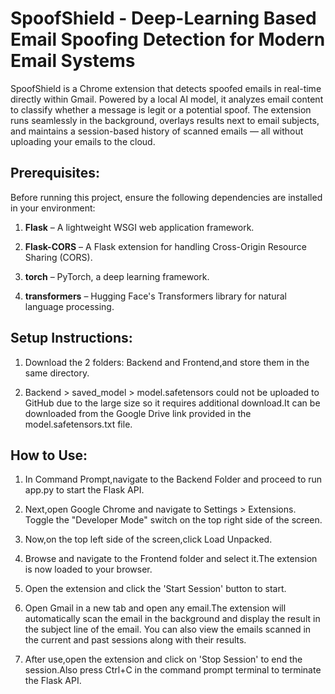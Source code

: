 # SpoofShield - Deep-Learning Based Email Spoofing Detection for Modern Email Systems

SpoofShield is a Chrome extension that detects spoofed emails in real-time directly within Gmail. Powered by a local AI model, it analyzes email content to classify whether a message is legit or a potential spoof. The extension runs seamlessly in the background, overlays results next to email subjects, and maintains a session-based history of scanned emails — all without uploading your emails to the cloud.


## Prerequisites:

Before running this project, ensure the following dependencies are installed in your environment:

1. **Flask** – A lightweight WSGI web application framework.

2. **Flask-CORS** – A Flask extension for handling Cross-Origin Resource Sharing (CORS).

3. **torch** – PyTorch, a deep learning framework.

4. **transformers** – Hugging Face's Transformers library for natural language processing.


## Setup Instructions:

1. Download the 2 folders: Backend and Frontend,and store them in the same directory.

2. Backend > saved_model > model.safetensors could not be uploaded to GitHub due to the large size so it requires additional download.It can be downloaded from the Google Drive link provided in the model.safetensors.txt file.


## How to Use:

1. In Command Prompt,navigate to the Backend Folder and proceed to run app.py to start the Flask API.

2. Next,open Google Chrome and navigate to Settings > Extensions. Toggle the "Developer Mode" switch on the top right side of the screen.

3. Now,on the top left side of the screen,click Load Unpacked.

4. Browse and navigate to the Frontend folder and select it.The extension is now loaded to your browser.

5. Open the extension and click the 'Start Session' button to start.

6. Open Gmail in a new tab and open any email.The extension will automatically scan the email in the background and display the result in the subject line of the email. You can also view the emails scanned in the current and past sessions along with their results.

7. After use,open the extension and click on 'Stop Session' to end the session.Also press Ctrl+C in the command prompt terminal to terminate the Flask API.
